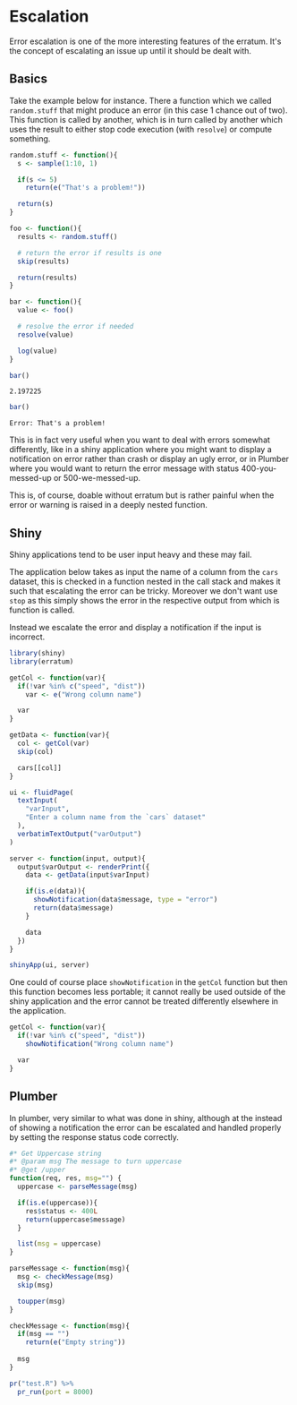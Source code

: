 # Escalation

Error escalation is one of the more interesting features of the erratum. It's the concept of escalating an issue up until it should be dealt with.

## Basics

Take the example below for instance. There a function which we called `random.stuff` that might produce an error (in this case 1 chance out of two). This function is called by another, which is in turn called by another which uses the result to either stop code execution (with `resolve`) or compute something.

```r
random.stuff <- function(){
  s <- sample(1:10, 1)

  if(s <= 5)
    return(e("That's a problem!"))

  return(s)
}

foo <- function(){
  results <- random.stuff()

  # return the error if results is one
  skip(results)

  return(results)
}

bar <- function(){
  value <- foo()

  # resolve the error if needed
  resolve(value)

  log(value)
}

bar()
```

```
2.197225
```

```r
bar()
```

```
Error: That's a problem!
```

This is in fact very useful when you want to deal with errors somewhat differently, like in a shiny application where you might want to display a notification on error rather than crash or display an ugly error, or in Plumber where you would want to return the error message with status 400-you-messed-up or 500-we-messed-up.

This is, of course, doable without erratum but is rather painful when the error or warning is raised in a deeply nested function.

## Shiny

Shiny applications tend to be user input heavy and these may fail.

The application below takes as input the name of a column from the `cars` dataset, this is checked in a function nested in the call stack and makes it such that escalating the error can be tricky. Moreover we don't want use `stop` as this simply shows the error in the respective output from which is function is called.

Instead we escalate the error and display a notification if the input is incorrect.

```r
library(shiny)
library(erratum)

getCol <- function(var){
  if(!var %in% c("speed", "dist"))
    var <- e("Wrong column name")

  var
}

getData <- function(var){
  col <- getCol(var)
  skip(col)

  cars[[col]]
}

ui <- fluidPage(
  textInput(
    "varInput", 
    "Enter a column name from the `cars` dataset"
  ),
  verbatimTextOutput("varOutput")
)

server <- function(input, output){
  output$varOutput <- renderPrint({
    data <- getData(input$varInput)

    if(is.e(data)){
      showNotification(data$message, type = "error")
      return(data$message)
    }

    data
  })
}

shinyApp(ui, server)
```

One could of course place `showNotification` in the `getCol` function but then this function becomes less portable; it cannot really be used outside of the shiny application and the error cannot be treated differently elsewhere in the application.

```r
getCol <- function(var){
  if(!var %in% c("speed", "dist"))
    showNotification("Wrong column name")

  var
}
```

## Plumber

In plumber, very similar to what was done in shiny, although at the instead of showing a notification the error can be escalated and handled properly by setting the response status code correctly.

```r
#* Get Uppercase string
#* @param msg The message to turn uppercase
#* @get /upper
function(req, res, msg="") {
  uppercase <- parseMessage(msg)

  if(is.e(uppercase)){
    res$status <- 400L
    return(uppercase$message)
  }

  list(msg = uppercase)
}

parseMessage <- function(msg){
  msg <- checkMessage(msg)
  skip(msg)

  toupper(msg)
}

checkMessage <- function(msg){
  if(msg == "")
    return(e("Empty string"))
  
  msg
}
```

```r
pr("test.R") %>% 
  pr_run(port = 8000) 
```
